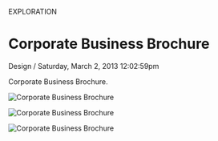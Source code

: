 <p class="type">EXPLORATION</p>

# Corporate Business Brochure

<p class="meta">Design  /  Saturday, March 2, 2013 12:02:59pm</p>

Corporate Business Brochure.

![Corporate Business Brochure](https://farooq-agent.web.app/assets/images/works/details/68-corporate-business-brochure/CORPORATE-TRIFOLD-BROCHURE-(123).jpg)

![Corporate Business Brochure](https://farooq-agent.web.app/assets/images/works/details/68-corporate-business-brochure/CORPORATE-TRIFOLD-BROCHURE-(456).jpg)

![Corporate Business Brochure](https://farooq-agent.web.app/assets/images/works/large/s2Sev9hP_work_image.jpg)
